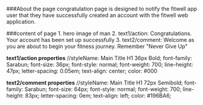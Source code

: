 ###About the page
    congratulation page is designed to notify the fitwell app user that they have successfully created an account with the fitwell web application.

###content of page
    1. hero image of man
    2. text1/action: Congratulations.
    Your account has been set up
    successfully
    3. text2/comment: Welcome as you are about to begin your fitness journey. Remember "Never Give Up"

**text1/action properties**
    //styleName: Main Title H1 36px Bold;
    font-family: Sarabun;
    font-size: 36px;
    font-style: normal;
    font-weight: 700;
    line-height: 47px;
    letter-spacing: 0.05em;
    text-align: center;
    color: #000

**text2/comment properties**
    //styleName: Main Title H1 72px Semibold;
    font-family: Sarabun;
    font-size: 64px;
    font-style: normal;
    font-weight: 700;
    line-height: 83px;
    letter-spacing: 0em;
    text-align: left;
    color: #196BA6;
